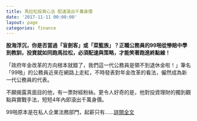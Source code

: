 ```yaml
---
title: 馬拉松投資心法 配速滾出千萬身價
date: '2017-11-11 00:00:00'
layout: page
categories: finance
---
```


**股海浮沉，你是否當過「盲劍客」或「菜籃族」？正職公務員的99啪從慘賠中學到教訓，投資就如同跑馬拉松，必須配速與策略，才能笑著跑進終點線！**

「政府年金改革的方向根本就錯了，我們這一代公務員是領不到退休金啦！」筆名「99啪」的公務員近來在網路上走紅，不時發表對年金改革的看法，儼然成為新一代公務員的代表。

不願揭露真面目的他，有一票財經粉絲。更令人好奇的是，他對投資理財的獨到觀點與實戰手法，短短4年內即滾出千萬身價。

99啪原本是在私人企業法務部門，起薪只有......[詳閱全文](https://www.gvm.com.tw/article.html?id=40972)